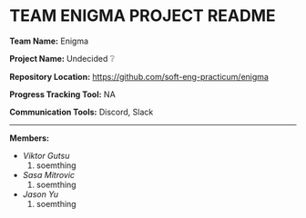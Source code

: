 # TEAM ENIGMA PROJECT README

**Team Name:** Enigma

**Project Name:** Undecided :grey_question:	

**Repository Location:** https://github.com/soft-eng-practicum/enigma

**Progress Tracking Tool:** NA

**Communication Tools:** Discord, Slack

***

**Members:**
* *Viktor Gutsu*
  1. soemthing
* *Sasa Mitrovic*
  1. soemthing
* *Jason Yu*
  1. soemthing

